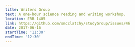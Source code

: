 ```yaml
---
title: Writers Group
text: A one-hour science reading and writing workshop.
location: ERB 1405
link: https://github.com/smcclatchy/studyGroup/issues/46
date: 2017-06-16
startTime: '11:30'
endTime: '12:30'
---
```

